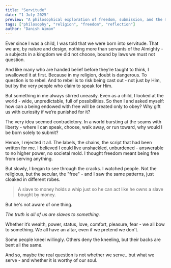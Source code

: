 ```yaml
---
title: "Servitude"
date: "1 July 2025"
preview: "A philosophical exploration of freedom, submission, and the many forms of servitude we encounter - both religious and secular."
tags: ["philosophy", "religion", "freedom", "reflection"]
author: "Danish Aiman"
---
```


Ever since I was a child, I was told that we were born into servitude. That we are, by nature and design, nothing more than servants of the Almighty - a subjects in a kingdom we did not choose, bound by laws we must not question.

And like many who are handed belief before they’re taught to think, I swallowed it at first. Because in my religion, doubt is dangerous. To question is to rebel. And to rebel is to risk being cast out - not just by Him, but by the very people who claim to speak for Him.

But something in me always stirred uneasily. Even as a child, I looked at the world - wide, unpredictable, full of possibilities. So then I and asked myself: how can a being endowed with free will be created only to obey? Why gift us with curiosity if we’re punished for it?

The very idea seemed contradictory. In a world bursting at the seams with liberty - where I can speak, choose, walk away, or run toward, why would I be born solely to submit?

Hence, I rejected it all. The labels, the chains, the script that had been written for me. I believed I could live unshackled, unburdened - answerable to no higher power, no societal mold. I thought freedom meant being free from serving anything.

But slowly, I began to see through the cracks. I watched people. Not the religious, but the secular, the "free" - and I saw the same patterns, just cloaked in different robes.



> A slave to money holds a whip just so he can act like he owns a slave bought by money.


But he's not aware of one thing.

*The truth is all of us are slaves to something.*


Whether it’s wealth, power, status, love, comfort, pleasure, fear - we all bow to something. We all have an altar, even if we pretend we don't.

Some people kneel willingly. Others deny the kneeling, but their backs are bent all the same.

And so, maybe the real question is not whether we serve.. but what we serve - and whether it is worthy of our soul.